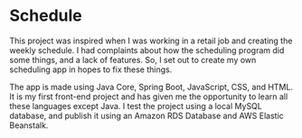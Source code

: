 # Schedule

This project was inspired when I was working in a retail job and creating the weekly schedule. I had complaints about how the scheduling program did some things,
and a lack of features. So, I set out to create my own scheduling app in hopes to fix these things. 

The app is made using Java Core, Spring Boot, JavaScript, CSS, and HTML. It is my first front-end project and has given me the opportunity to learn all these
languages except Java. I test the project using a local MySQL database, and publish it using an Amazon RDS Database and AWS Elastic Beanstalk. 
